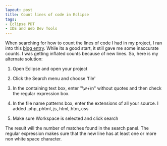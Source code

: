 ```yaml
---
layout: post
title: Count lines of code in Eclipse
tags:
- Eclipse PDT
- IDE and Web Dev Tools
---
```


When searching for how to count the lines of code I had in my project, I ran into this [blog entry](http://www.binaryfrost.com/index.php?/archives/207-Easy-way-to-count-Lines-of-Code-in-Eclipse.html).  While its a good start, it still gave me some inaccurate counts.  I was getting inflated counts because of new lines.  So, here is my alternate solution:

  1. Open Eclipse and open your project

  2. Click the Search menu and choose 'file'

  3. In the containing text box, enter "\w+\n" without quotes and then check the regular expression box.

  4. In the file name patterns box, enter the extensions of all your source.  I added .php,.phtml,.js,.html,.htm,.css

  5. Make sure Workspace is selected and click search

The result will the number of matches found in the search panel.  The regular expression makes sure that the new line has at least one or more non white space character.
